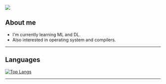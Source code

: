 ![](https://komarev.com/ghpvc/?username=rytst)

## About me
- I'm currently learning ML and DL.
- Also interested in operating system and compilers.

---

## Languages
<!-- |   C    |   Go   | Python  | Torch  | NumPy  |
| ------ | ------ | ------- | ------ | ---------- |
| <img width=50/> ![C](https://github.com/devicons/devicon/blob/master/icons/c/c-original.svg) | <img width=50> ![Go](https://github.com/devicons/devicon/blob/master/icons/go/go-original.svg) | <img width=50/> ![Python](https://github.com/devicons/devicon/blob/master/icons/python/python-original.svg) | <img width=50/> ![Torch](https://github.com/devicons/devicon/blob/master/icons/pytorch/pytorch-original.svg) | <img width=50/> ![NumPy](https://github.com/devicons/devicon/blob/master/icons/numpy/numpy-original-wordmark.svg) |

| Pandas | sklearn | Opencv | Matplotlib |
| ------ | ------ | ------ | ------ |
<img width=50/> ![Pandas](https://github.com/devicons/devicon/blob/master/icons/pandas/pandas-original.svg) | <img width=50/> ![sklearn](https://github.com/devicons/devicon/blob/master/icons/scikitlearn/scikitlearn-original.svg) | ![Opencv](https://github.com/devicons/devicon/blob/master/icons/opencv/opencv-original.svg) | <img width=50/> ![Matplotlib](https://github.com/devicons/devicon/blob/master/icons/matplotlib/matplotlib-original.svg) | -->

[![Top Langs](https://github-readme-stats.vercel.app/api/top-langs/?username=rytst&theme=radical&layout=compact&hide=tex,typst,yacc,makefile,jupyter%20notebook)](https://github.com/anuraghazra/github-readme-stats)

---

<!--
## Environment
| Linux | NixOS | Git | Neovim | Docker |
| ----- | ----- | --- | ------ | ------ |
| <img width=50/> ![Linux](https://github.com/devicons/devicon/blob/master/icons/linux/linux-original.svg) | <img width=50> ![NixOS](https://github.com/devicons/devicon/blob/master/icons/nixos/nixos-original.svg) |<img width=50/> ![Git](https://github.com/devicons/devicon/blob/master/icons/git/git-original-wordmark.svg) | <img width=50> ![Neovim](https://github.com/devicons/devicon/blob/master/icons/neovim/neovim-original.svg) | <img width=50/> ![Docker](https://github.com/devicons/devicon/blob/master/icons/docker/docker-original-wordmark.svg) |
-->


<!---
rytst/rytst is a ✨ special ✨ repository because its `README.md` (this file) appears on your GitHub profile.
You can click the Preview link to take a look at your changes.
--->
